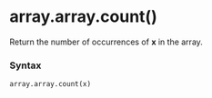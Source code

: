 # array.array.count()

Return the number of occurrences of **x** in the array.

### Syntax

```python
array.array.count(x)
```